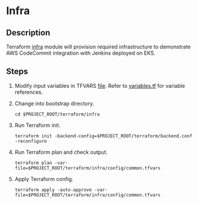 Infra
=========

## Description

Terraform [infra](../terraform/infra) module will provision required infrastructure to demonstrate AWS CodeCommit integration with Jenkins deployed on EKS.

## Steps

1. Modify input variables in TFVARS [file](../terraform/infra/config/common.tfvars). Refer to [variables.tf](../terraform/infra/variables.tf) for variable references.

2. Change into bootstrap directory.

    ```
    cd $PROJECT_ROOT/terraform/infra
    ```

3. Run Terraform init.

    ```
    terraform init -backend-config=$PROJECT_ROOT/terraform/backend.conf -reconfigure
    ```

4. Run Terraform plan and check output.

    ```
    terraform plan -var-file=$PROJECT_ROOT/terraform/infra/config/common.tfvars
    ```

5. Apply Terraform config.

    ```
    terraform apply -auto-approve -var-file=$PROJECT_ROOT/terraform/infra/config/common.tfvars
    ```
